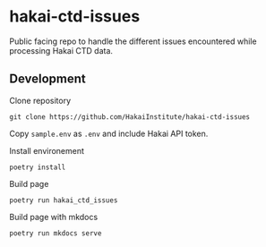 # hakai-ctd-issues
Public facing repo to handle the different issues encountered while processing Hakai CTD data. 


## Development

Clone repository

``` shell
git clone https://github.com/HakaiInstitute/hakai-ctd-issues
```

Copy `sample.env` as `.env` and include Hakai API token.

Install environement
```shell
poetry install
```

Build page
```shell
poetry run hakai_ctd_issues
```

Build page with mkdocs
```
poetry run mkdocs serve 
```
